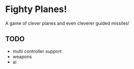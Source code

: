 # Fighty Planes!
A game of clever planes and even cleverer guided missiles!
## TODO
- multi controller support
- weapons
- ai